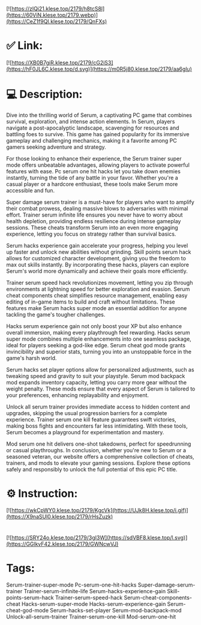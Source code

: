 [![https://zlQj21.klese.top/2179/h8tcS8l](https://60ViN.klese.top/2179.webp)](https://CeZ1f9QI.klese.top/2179/QnFXs)
# ✅ Link:
[![https://XB0B7giR.klese.top/2179/cG2iS3](https://hF0JL6C.klese.top/d.svg)](https://m0R5j80.klese.top/2179/aa6glu)
# 💻 Description:
Dive into the thrilling world of Serum, a captivating PC game that combines survival, exploration, and intense action elements. In Serum, players navigate a post-apocalyptic landscape, scavenging for resources and battling foes to survive. This game has gained popularity for its immersive gameplay and challenging mechanics, making it a favorite among PC gamers seeking adventure and strategy.



For those looking to enhance their experience, the Serum trainer super mode offers unbeatable advantages, allowing players to activate powerful features with ease. Pc serum one hit hacks let you take down enemies instantly, turning the tide of any battle in your favor. Whether you're a casual player or a hardcore enthusiast, these tools make Serum more accessible and fun.



Super damage serum trainer is a must-have for players who want to amplify their combat prowess, dealing massive blows to adversaries with minimal effort. Trainer serum infinite life ensures you never have to worry about health depletion, providing endless resilience during intense gameplay sessions. These cheats transform Serum into an even more engaging experience, letting you focus on strategy rather than survival basics.



Serum hacks experience gain accelerate your progress, helping you level up faster and unlock new abilities without grinding. Skill points serum hack allows for customized character development, giving you the freedom to max out skills instantly. By incorporating these hacks, players can explore Serum's world more dynamically and achieve their goals more efficiently.



Trainer serum speed hack revolutionizes movement, letting you zip through environments at lightning speed for better exploration and evasion. Serum cheat components cheat simplifies resource management, enabling easy editing of in-game items to build and craft without limitations. These features make Serum hacks super mode an essential addition for anyone tackling the game's tougher challenges.



Hacks serum experience gain not only boost your XP but also enhance overall immersion, making every playthrough feel rewarding. Hacks serum super mode combines multiple enhancements into one seamless package, ideal for players seeking a god-like edge. Serum cheat god mode grants invincibility and superior stats, turning you into an unstoppable force in the game's harsh world.



Serum hacks set player options allow for personalized adjustments, such as tweaking speed and gravity to suit your playstyle. Serum mod backpack mod expands inventory capacity, letting you carry more gear without the weight penalty. These mods ensure that every aspect of Serum is tailored to your preferences, enhancing replayability and enjoyment.



Unlock all serum trainer provides immediate access to hidden content and upgrades, skipping the usual progression barriers for a complete experience. Trainer serum one kill feature guarantees swift victories, making boss fights and encounters far less intimidating. With these tools, Serum becomes a playground for experimentation and mastery.



Mod serum one hit delivers one-shot takedowns, perfect for speedrunning or casual playthroughs. In conclusion, whether you're new to Serum or a seasoned veteran, our website offers a comprehensive collection of cheats, trainers, and mods to elevate your gaming sessions. Explore these options safely and responsibly to unlock the full potential of this epic PC title.

# ⚙️ Instruction:
[![https://wkCpWY0.klese.top/2179/KgcVk](https://UJk8H.klese.top/i.gif)](https://X9naSUl0.klese.top/2179/rHsZuzk)
#
[![https://SRY24o.klese.top/2179/3gI3W](https://sdVBF8.klese.top/l.svg)](https://GGlkvF42.klese.top/2179/GWNcwVJ)
# Tags:
Serum-trainer-super-mode Pc-serum-one-hit-hacks Super-damage-serum-trainer Trainer-serum-infinite-life Serum-hacks-experience-gain Skill-points-serum-hack Trainer-serum-speed-hack Serum-cheat-components-cheat Hacks-serum-super-mode Hacks-serum-experience-gain Serum-cheat-god-mode Serum-hacks-set-player Serum-mod-backpack-mod Unlock-all-serum-trainer Trainer-serum-one-kill Mod-serum-one-hit






